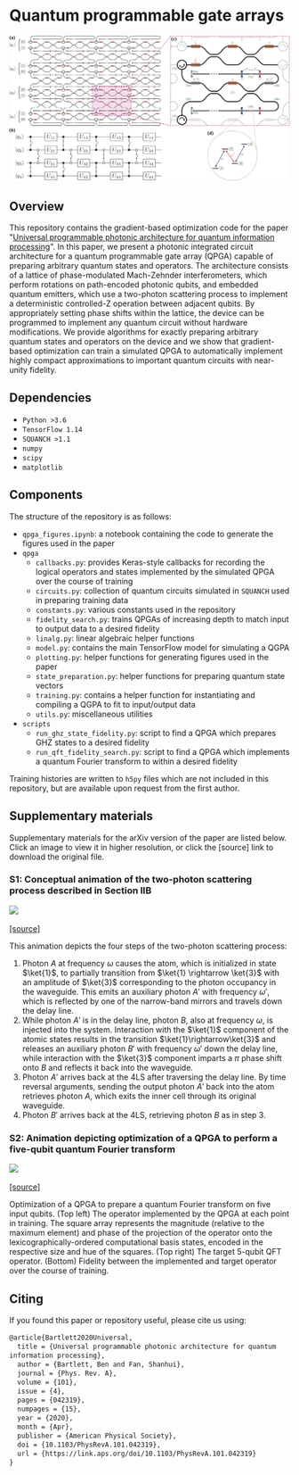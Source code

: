 # Quantum programmable gate arrays

![](/assets/qpga_design.png)

## Overview

This repository contains the gradient-based optimization code for the paper "[Universal programmable photonic architecture for quantum information processing](https://link.aps.org/doi/10.1103/PhysRevA.101.042319)". In this paper, we present a photonic integrated circuit architecture for a quantum programmable gate array (QPGA) capable of preparing arbitrary quantum states and operators. The architecture consists of a lattice of phase-modulated Mach-Zehnder interferometers, which perform rotations on path-encoded photonic qubits, and embedded quantum emitters, which use a two-photon scattering process to implement a deterministic controlled-Z operation between adjacent qubits. By appropriately setting phase shifts within the lattice, the device can be programmed to implement any quantum circuit without hardware modifications. We provide algorithms for exactly preparing arbitrary quantum states and operators on the device and we show that gradient-based optimization can train a simulated QPGA to automatically implement highly compact approximations to important quantum circuits with near-unity fidelity.


## Dependencies

- `Python >3.6`
- `TensorFlow 1.14`
- `SQUANCH >1.1`
- `numpy`
- `scipy`
- `matplotlib`


## Components

The structure of the repository is as follows:

- `qpga_figures.ipynb`: a notebook containing the code to generate the figures used in the paper
- `qpga`
    - `callbacks.py`: provides Keras-style callbacks for recording the logical operators and states implemented by the simulated QPGA over the course of training
    - `circuits.py`: collection of quantum circuits simulated in `SQUANCH` used in preparing training data
    - `constants.py`: various constants used in the repository
    - `fidelity_search.py`: trains QPGAs of increasing depth to match input to output data to a desired fidelity
    - `linalg.py`: linear algebraic helper functions
    - `model.py`: contains the main TensorFlow model for simulating a QGPA
    - `plotting.py`: helper functions for generating figures used in the paper
    - `state_preparation.py`: helper functions for preparing quantum state vectors
    - `training.py`: contains a helper function for instantiating and compiling a QGPA to fit to input/output data
    - `utils.py`: miscellaneous utilities 
- `scripts`
    - `run_ghz_state_fidelity.py`: script to find a QPGA which prepares GHZ states to a desired fidelity
    - `run_qft_fidelity_search.py`: script to find a QPGA which implements a quantum Fourier transform to within a desired fidelity

Training histories are written to `h5py` files which are not included in this repository, but are available upon request from the first author.


## Supplementary materials

Supplementary materials for the arXiv version of the paper are listed below. Click an image to view it in higher resolution, or click the [source] link to download the original file.

### S1: Conceptual animation of the two-photon scattering process described in Section IIB

[![](https://thumbs.gfycat.com/BlondDefiniteGoitered-size_restricted.gif)](https://gfycat.com/blonddefinitegoitered)

[[source]](https://github.com/fancompute/qpga/raw/master/assets/gate_animation.mp4)

This animation depicts the four steps of the two-photon scattering process:
1. Photon $A$ at frequency $\omega$ causes the atom, which is initialized in state $\ket{1}$, to partially transition from $\ket{1} \rightarrow \ket{3}$ with an amplitude of $\ket{3}$ corresponding to the photon occupancy in the waveguide. This emits an auxiliary photon $A'$ with frequency $\omega'$, which is reflected by one of the narrow-band mirrors and travels down the delay line. 
2. While photon $A'$ is in the delay line, photon $B$, also at frequency $\omega$, is injected into the system. Interaction with the $\ket{1}$ component of the atomic states results in the transition $\ket{1}\rightarrow\ket{3}$ and releases an auxiliary photon $B'$ with frequency $\omega'$ down the delay line, while interaction with the $\ket{3}$ component imparts a $\pi$ phase shift onto $B$ and reflects it back into the waveguide.
3. Photon $A'$ arrives back at the 4LS after traversing the delay line. By time reversal arguments, sending the output photon $A'$ back into the atom retrieves photon $A$, which exits the inner cell through its original waveguide.
4. Photon $B'$ arrives back at the 4LS, retrieving photon $B$ as in step 3.

### S2: Animation depicting optimization of a QPGA to perform a five-qubit quantum Fourier transform

[![](https://thumbs.gfycat.com/SafeDigitalAbyssiniangroundhornbill-size_restricted.gif)](https://gfycat.com/safedigitalabyssiniangroundhornbill)

[[source]](https://github.com/fancompute/qpga/raw/master/assets/qft_training.mp4)

Optimization of a QPGA to prepare a quantum Fourier transform on five input qubits. (Top left) The operator implemented by the QPGA at each point in training. The square array represents the magnitude (relative to the maximum element) and phase of the projection of the operator onto the lexicographically-ordered computational basis states, encoded in the respective size and hue of the squares. (Top right) The target 5-qubit QFT operator. (Bottom) Fidelity between the implemented and target operator over the course of training. 


## Citing

If you found this paper or repository useful, please cite us using:

```
@article{Bartlett2020Universal,
  title = {Universal programmable photonic architecture for quantum information processing},
  author = {Bartlett, Ben and Fan, Shanhui},
  journal = {Phys. Rev. A},
  volume = {101},
  issue = {4},
  pages = {042319},
  numpages = {15},
  year = {2020},
  month = {Apr},
  publisher = {American Physical Society},
  doi = {10.1103/PhysRevA.101.042319},
  url = {https://link.aps.org/doi/10.1103/PhysRevA.101.042319}
}
```

